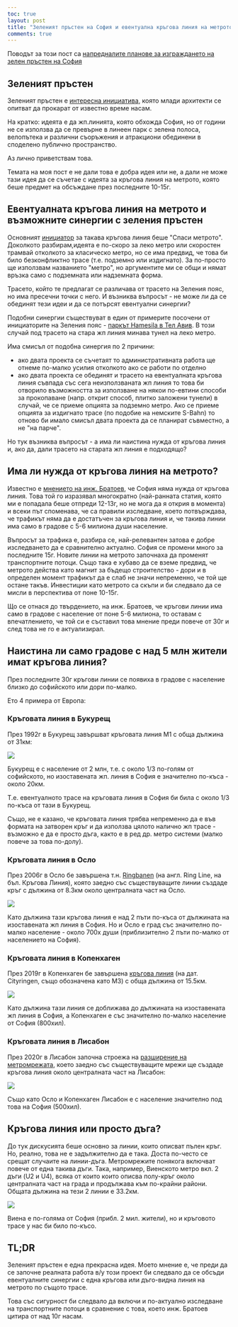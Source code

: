```yaml
---
toc: true
layout: post
title: "Зеленият пръстен на София и евентуална кръгова линия на метрото - има ли нещо общо?"
comments: true
---
```

Поводът за този пост са [напредналите планове за изграждането на зелен пръстен на София](https://t.co/N1YQ2shDJX?amp=1)

## Зеленият пръстен

Зеленият пръстен е [интересна инициатива](https://greenlinesofia.com), която млади архитекти се опитват да прокарат от известно време насам.

На кратко: идеята е да жп.линията, която обхожда София, но от години не се използва да се превърне в линеен парк с зелена полоса, велопътека и различни съоръжения и атракциони обединени в споделено публично пространство.

Аз лично приветствам това.

Темата на моя пост е не дали това е добра идея или не, а дали не може тази идея да се съчетае с идеята за кръгова линия на метрото, която беше предмет на обсъждане през последните 10-15г.

## Евентуалната кръгова линия на метрото и възможните синергии с зеления пръстен

Основният [инициатор](http://spasimetroto.org/za-metroto-i-negoviya-rastezh.html) за такава кръгова линия беше "Спаси метрото". Доколкото разбирам,идеята е по-скоро за леко метро или скоростен трамвай отколкото за класическо метро, но се има предвид, че това би било безконфликтно трасе (т.е. подземно или издигнато). За по-просто ще използвам названието "метро", но аргументите ми се общи и нямат връзка само с подземната или надземната форма.

Трасето, който те предлагат се различава от трасето на Зеления пояс, но има пресечни точки с него. И възниква въпросът - не може ли да се обединят тези идеи и да се потърсят евентуални синергии?

Подобни синергии съществуват в един от примерите посочени от инициаторите на Зеления пояс - [паркът Hamesila в Тел Авив](https://www.jpost.com/israel-news/tel-aviv-turns-abandoned-railroad-into-modern-linear-park-653800). В този случай под трасето на стара жп линия минава тунел на леко метро.

Има смисъл от подобна синергия по 2 причини:

- ако двата проекта се съчетаят то административната работа ще отнеме по-малко усилия отколкото ако се работи по отделно
- ако двата проекта се обединят и трасето на евентуалната кръгова линия съвпада със сега неизползваната жп линия то това би отворило възможността за използване на някои по-евтини способи за прокопаване (напр. открит способ, плитко заложени тунели) в случай, че се приеме опцията за подземно метро. Ако се приеме опцията за издигнато трасе (по подобие на немските S-Bahn) то отново би имало смисъл двата проекта да се планират съвместно, а не "на парче".

Но тук възниква въпросът - а има ли наистина нужда от кръгова линия и, ако да, дали трасето на старата жп линия е подходящо?

## Има ли нужда от кръгова линия на метрото?

Известно е [мнението на инж. Братоев](https://vestnikstroitel.bg/interview/251133_%D0%BF%D1%80%D0%BE%D1%84-%D0%B4-%D1%80-%D0%B8%D0%BD%D0%B6-%D1%81%D1%82%D0%BE%D1%8F%D0%BD-%D0%B1%D1%80%D0%B0%D1%82%D0%BE%D0%B5%D0%B2-%D0%B8%D0%B7%D0%BF-%D0%B4%D0%B8%D1%80%D0%B5%D0%BA%D1%82%D0%BE-2/), че София няма нужда от кръгова линия. Това той го изразявал многократно (най-ранната статия, която ми е попадала беше отпреди 12-13г, но не мога да я открия в момента) и всеки път споменава, че са правили изследване, което потвърждава, че трафикът няма да е достатъчен за кръгова линия и, че такива линии има само в градове с 5-6 милиона души население.

Въпросът за трафика е, разбира се, най-релевантен затова е добре изследването да е сравнително актуално. София се промени много за последните 15г. Новите линии на метрото започнаха да променят транспортните потоци. Също така е хубаво да се вземе предвид, че метрото действа като магнит за бъдещо строителство - дори и в определен момент трафикът да е слаб не значи непременно, че той ще остане такъв. Инвестиции като метрото са скъпи и би следвало да се мисли в перспектива от поне 10-15г.

Що се отнася до твърдението, на инж. Братоев, че кръгови линии има само в градове с население от поне 5-6 милиона, то оставам с впечатлението, че той си е съставил това мнение преди повече от 30г и след това не го е актуализирал.

## Наистина ли само градове с над 5 млн жители имат кръгова линия?

През последните 30г кръгови линии се появиха в градове с население близко до софийското или дори по-малко.

Ето 4 примера от Европа:

### Кръговата линия в Букурещ

През 1992г в Букурещ завършват кръговата линия М1 с обща дължина от 31км:

![](https://en.wikipedia.org/wiki/Bucharest_Metro#/media/File:Metro_Bucure%C8%99ti.svg)

Букурещ е с население от 2 млн, т.е. с около 1/3 по-голям от софийското, но изоставената жп. линия в София е значително по-къса - около 20км.

Т.е. евентуалното трасе на кръговата линия в София би била с около 1/3 по-къса от тази в Букурещ.

Също, не е казано, че кръговата линия трябва непременно да е във формата на затворен кръг и да използва цялото налично жп трасе - възможно е да е просто дъга, както е в ред др. метро системи (малко повече за това по-долу).

### Кръговата линия в Осло

През 2006г в Осло бе завършена т.н. [Ringbanen](https://en.wikipedia.org/wiki/Ring_Line_(Oslo)) (на англ. Ring Line, на бъл. Кръгова Линия), която заедно със съществуващите линии създаде кръг с дължина от 8.3км около централната част на Осло.

![](https://en.wikipedia.org/wiki/File:Oslo_Metro_map.svg)

Като дължина тази кръгова линия е над 2 пъти по-къса от дължината на изоставената жп линия в София. Но и Осло е град със значително по-малко население - около 700х души (приблизително 2 пъти по-малко от населението на София).

### Кръговата линия в Копенхаген

През 2019г в Копенхаген бе завършена [кръгова линия](https://en.wikipedia.org/wiki/City_Circle_Line) (на дат. Cityringen, също обозначена като М3) с обща дължина от 15.5км.

![](https://upload.wikimedia.org/wikipedia/commons/5/59/Copenhagen_Metro_2020.svg)

Като дължина тази линия се доближава до дължината на изоставената жп линия в София, а Копенхаген е със значително по-малко население от София (800хил).

### Кръговата линия в Лисабон

През 2020г в Лисабон започна строежа на [разширение на метромрежата](https://www.railwaypro.com/wp/contract-awarded-for-lisbon-metro-expansion/), което заедно със съществуващите мрежи ще създаде кръгова линия около централната част на Лисабон:

![](https://www.railwaypro.com/wp/wp-content/uploads/2020/05/lisbon-metro-expansion-768x543.png)

Също като Осло и Копенхаген Лисабон е с население значително под това на София (500хил).

## Кръгова линия или просто дъга?

До тук дискусията беше основно за линии, които описват пълен кръг. Но, реално, това не е задължително да е така. Доста по-често се срещат случаите на линии-дъга. Метромрежите понякога включват повече от една такива дъги. Така, например, Виенското метро вкл. 2 дъги (U2 и U4), всяка от които които описва полу-кръг около централната част на града и продължава към по-крайни райони. Общата дължина на тези 2 линии е 33.2км.

![](https://en.wikipedia.org/wiki/Vienna_U-Bahn#/media/File:U-Bahnnetz_Wien_2030.png)

Виена е по-голяма от София (прибл. 2 мил. жители), но и кръговото трасе у нас би било по-късо.

## TL;DR

Зеленият пръстен е една прекрасна идея. Моето мнение е, че преди да се започне реалната работа в/у този проект би следвало да се обсъди евентуалните синергии с една кръгова или дъго-видна линия на метрото по същото трасе.

Това със сигурност би следвало да включи и по-актуално изследване на транспортните потоци в сравнение с това, което инж. Братоев цитира от над 10г насам.
